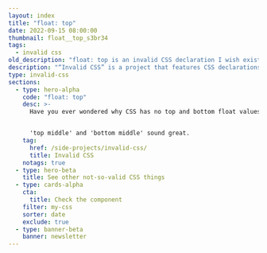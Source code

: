 ```yaml
---
layout: index
title: "float: top"
date: 2022-09-15 08:00:00
thumbnail: float__top_s3br34
tags:
  - invalid css
old_description: "float: top is an invalid CSS declaration I wish existed."
description: "“Invalid CSS” is a project that features CSS declarations that are not valid and non-existing. For example, float: top."
type: invalid-css
sections:
  - type: hero-alpha
    code: "float: top"
    desc: >-
      Have you ever wondered why CSS has no top and bottom float values?


      'top middle' and 'bottom middle' sound great.
    tag:
      href: /side-projects/invalid-css/
      title: Invalid CSS
    notags: true
  - type: hero-beta
    title: See other not-so-valid CSS things
  - type: cards-alpha
    cta:
      title: Check the component
    filter: my-css
    sorter: date
    exclude: true
  - type: banner-beta
    banner: newsletter
---
```

